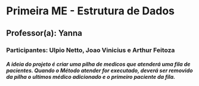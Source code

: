 # Primeira ME - Estrutura de Dados

## Professor(a): Yanna

### Participantes: Ulpio Netto, Joao Vinicius e Arthur Feitoza

##### A ideia do projeto é criar uma pilha de medicos que atenderá uma fila de pacientes.             Quando o Método atender for executado, deverá ser removido da pilha o ultimos médico adicionado e o primeiro paciente da fila.
